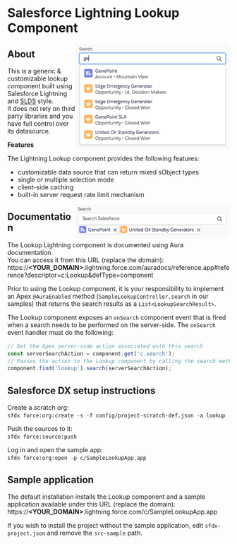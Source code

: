 # Salesforce Lightning Lookup Component

<img src="screenshots/dropdown-open.png" width="350" align="right"/>

## About
This is a generic &amp; customizable lookup component built using Salesforce Lightning and [SLDS](https://www.lightningdesignsystem.com/) style.<br/>
It does not rely on third party libraries and you have full control over its datasource.

<b>Features</b>

The Lightning Lookup component provides the following features:
- customizable data source that can return mixed sObject types
- single or multiple selection mode
- client-side caching
- built-in server request rate limit mechanism

<img src="screenshots/multiple-selection.png" width="350" align="right"/>


## Documentation
The Lookup Lightning component is documented using Aura documentation.<br/>
You can access it from this URL (replace the domain):<br/>
https://<b>&lt;YOUR_DOMAIN&gt;</b>.lightning.force.com/auradocs/reference.app#reference?descriptor=c:Lookup&defType=component

Prior to using the Lookup component, it is your responsibility to implement an Apex `@AuraEnabled` method (`SampleLookupController.search` in our samples) that returns the search results as a `List<LookupSearchResult>`.

The Lookup component exposes an `onSearch` component event that is fired when a search needs to be performed on the server-side.
The `onSearch` event handler must do the following:
```js
// Get the Apex server-side action associated with this search
const serverSearchAction = component.get('c.search');
// Passes the action to the Lookup component by calling the search method
component.find('lookup').search(serverSearchAction);
```


## Salesforce DX setup instructions
Create a scratch org:<br/>
`sfdx force:org:create -s -f config/project-scratch-def.json -a lookup`

Push the sources to it:<br/>
`sfdx force:source:push`

Log in and open the sample app:<br/>
`sfdx force:org:open -p c/SampleLookupApp.app`


## Sample application
The default installation installs the Lookup component and a sample application available under this URL (replace the domain):<br/>
https://<b>&lt;YOUR_DOMAIN&gt;</b>.lightning.force.com/c/SampleLookupApp.app

If you wish to install the project without the sample application, edit `sfdx-project.json` and remove the `src-sample` path.
